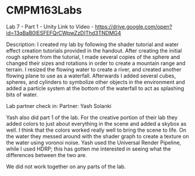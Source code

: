 # CMPM163Labs

Lab 7 - Part 1 - Unity
Link to Video - 
https://drive.google.com/open?id=13qBaB0IESFEFQrCWpwZzDIThd3TNDMG4

Description: I created my lab by following the shader tutorial and water effect creation tutorials provided in the handout. 
After creating the initial rough sphere from the tutorial, I made several copies of the sphere and changed their sizes and rotations
in order to create a mountain range and terrain. I resized the flowing water to create a river, and created another flowing plane
to use as a waterfall. Afterwards I added several cubes, spheres, and cylinders to symbolize other objects in the environment and 
added a particle system at the bottom of the waterfall to act as splashing bits of water.

Lab partner check in: 
Partner: Yash Solanki

Yash also did part 1 of the lab. For the creative portion of their lab they added colors to just about everything in the scene and added a skybox as well. I think that the colors worked really well to bring the scene to life. On the water they messed around with the shader graph to create a texture on the water using voronoi noise. Yash used the Universal Render Pipeline, while I used HDRP; this has gotten me interested in seeing what the differences between the two are.

We did not work together on any parts of the lab.
